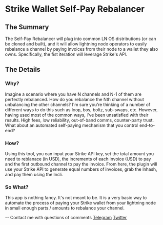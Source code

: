 # Strike Wallet Self-Pay Rebalancer
## The Summary
The Self-Pay Rebalancer will plug into common LN OS distributions (or can be cloned and built), and 
it will allow lightning node operators to easily rebalance a channel by paying invoices from their node
to a wallet they also owns. Specifically, the fist iteration will leverage Strike's API.

## The Details
### Why?
Imagine a scenario where you have N channels and N-1 of them are perfectly rebalanced.
How do you rebalance the Nth channel without unbalancing the other channels? I'm sure you're thinking of
a number of different ways to do this such as loop, bos, boltz, sub-swaps, etc. However, having used most
of the common ways, I've been unsatisfied with their results. High fees, low reliability, out-of-band comms, 
counter-party trust. What about an automated self-paying mechanism that you control end-to-end?

### How?
Using this tool, you can input your Strike API key, set the total amount you need to reblanace (in USD), 
the increments of each invoice (USD) to pay and the first outbound channel to pay the invoice.
From here, the plugin will use your Strike API to generate equal numbers of invoices, grab the lnhash,
and pay them using the lncli.

### So What?
This app is nothing fancy. It's not meant to be. It is a very basic way to automate the process of paying
your Strike wallet from your lightning node in small enough parts / amounts to rebalance your channel.

--
Contact me with questions of comments
[Telegram](https://t.me/BitcoinBryan)
[Twitter](https://twitter.com/BryanNonni)